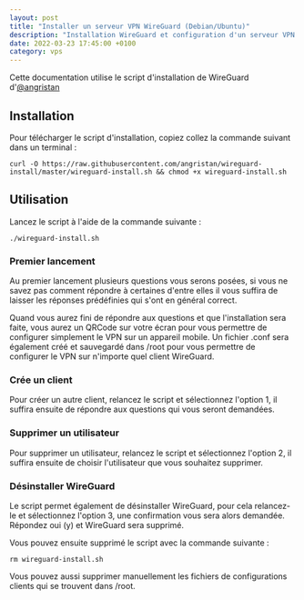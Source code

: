 ```yaml
---
layout: post
title: "Installer un serveur VPN WireGuard (Debian/Ubuntu)"
description: "Installation WireGuard et configuration d'un serveur VPN avec un script d'installation."
date: 2022-03-23 17:45:00 +0100
category: vps
---
```


Cette documentation utilise le script d'installation de WireGuard d'[@angristan](https://github.com/angristan/wireguard-install)

## Installation

Pour télécharger le script d'installation, copiez collez la commande suivant dans un terminal :

```
curl -O https://raw.githubusercontent.com/angristan/wireguard-install/master/wireguard-install.sh && chmod +x wireguard-install.sh
```

## Utilisation

Lancez le script à l'aide de la commande suivante :

```
./wireguard-install.sh
```

### Premier lancement

Au premier lancement plusieurs questions vous serons posées, si vous ne savez pas comment répondre à certaines d'entre elles il vous suffira de laisser les réponses prédéfinies qui s'ont en général correct.

Quand vous aurez fini de répondre aux questions et que l'installation sera faite, vous aurez un QRCode sur votre écran pour vous permettre de configurer simplement le VPN sur un appareil mobile.
Un fichier .conf sera également créé et sauvegardé dans /root pour vous permettre de configurer le VPN sur n'importe quel client WireGuard.

### Crée un client

Pour créer un autre client, relancez le script et sélectionnez l'option 1, il suffira ensuite de répondre aux questions qui vous seront demandées.

### Supprimer un utilisateur

Pour supprimer un utilisateur, relancez le script et sélectionnez l'option 2, il suffira ensuite de choisir l'utilisateur que vous souhaitez supprimer.

### Désinstaller WireGuard

Le script permet également de désinstaller WireGuard, pour cela relancez-le et sélectionnez l'option 3, une confirmation vous sera alors demandée. Répondez oui (y) et WireGuard sera supprimé.

Vous pouvez ensuite supprimé le script avec la commande suivante :

```
rm wireguard-install.sh
```

Vous pouvez aussi supprimer manuellement les fichiers de configurations clients qui se trouvent dans /root. 